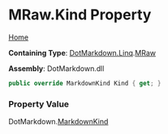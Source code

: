 <a name="_top"></a>

# MRaw\.Kind Property

[Home](../../../../README.md#_top)

**Containing Type**: [DotMarkdown.Linq](../../README.md#_top)\.[MRaw](../README.md#_top)

**Assembly**: DotMarkdown\.dll

```csharp
public override MarkdownKind Kind { get; }
```

### Property Value

DotMarkdown\.[MarkdownKind](../../../MarkdownKind/README.md#_top)

